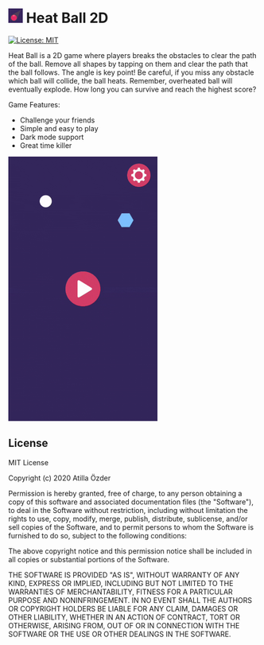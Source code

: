 # ![alt text][logo] Heat Ball 2D
[logo]: https://github.com/atillaozder/heatball-ios/blob/master/src/Resources/Assets.xcassets/AppIcon.appiconset/Icon-29.png "Heat Ball 2D"

[![License: MIT](https://img.shields.io/badge/License-MIT-yellow.svg)](https://opensource.org/licenses/MIT)

Heat Ball is a 2D game where players breaks the obstacles to clear the path of the ball. Remove all shapes by tapping on them and clear the path that the ball follows. The angle is key point! Be careful, if you miss any obstacle which ball will collide, the ball heats. Remember, overheated ball will eventually explode. How long you can survive and reach the highest score?

Game Features:
- Challenge your friends
- Simple and easy to play
- Dark mode support
- Great time killer

<img src="resources/gameplay.gif" alt="" width="300" height="532">

## License

MIT License

Copyright (c) 2020 Atilla Özder

Permission is hereby granted, free of charge, to any person obtaining a copy of this software and associated documentation files (the "Software"), to deal in the Software without restriction, including without limitation the rights to use, copy, modify, merge, publish, distribute, sublicense, and/or sell copies of the Software, and to permit persons to whom the Software is furnished to do so, subject to the following conditions:

The above copyright notice and this permission notice shall be included in all copies or substantial portions of the Software.

THE SOFTWARE IS PROVIDED "AS IS", WITHOUT WARRANTY OF ANY KIND, EXPRESS OR IMPLIED, INCLUDING BUT NOT LIMITED TO THE WARRANTIES OF MERCHANTABILITY, FITNESS FOR A PARTICULAR PURPOSE AND NONINFRINGEMENT. IN NO EVENT SHALL THE AUTHORS OR COPYRIGHT HOLDERS BE LIABLE FOR ANY CLAIM, DAMAGES OR OTHER LIABILITY, WHETHER IN AN ACTION OF CONTRACT, TORT OR OTHERWISE, ARISING FROM, OUT OF OR IN CONNECTION WITH THE SOFTWARE OR THE USE OR OTHER DEALINGS IN THE SOFTWARE.
